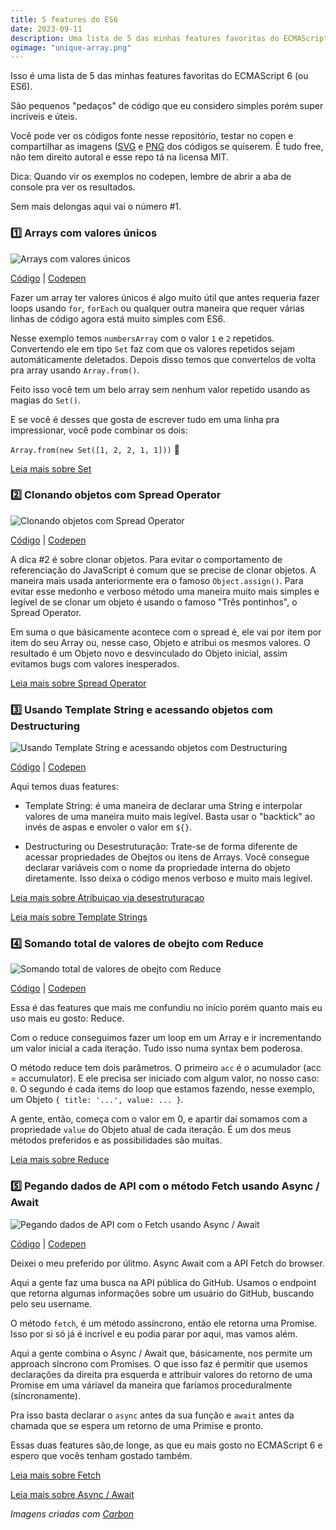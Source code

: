 ```yaml
---
title: 5 features do ES6
date: 2023-09-11
description: Uma lista de 5 das minhas features favoritas do ECMAScript 6.
ogimage: "unique-array.png"
---
```


Isso é uma lista de 5 das minhas features favoritas do ECMAScript 6 (ou ES6).

São pequenos "pedaços" de código que eu considero simples porém super incríveis e úteis.

Você pode ver os códigos fonte nesse repositório, testar no copen e compartilhar as imagens ([SVG](https://github.com/emerson-pereira/5-es6-features/blob/master/svg) e [PNG](https://github.com/emerson-pereira/5-es6-features/blob/master/img) dos códigos se quiserem. É tudo free, não tem direito autoral e esse repo tá na licensa MIT.

Dica: Quando vir os exemplos no codepen, lembre de abrir a aba de console pra ver os resultados.

Sem mais delongas aqui vai o número #1.

### 1️⃣ Arrays com valores únicos

![Arrays com valores únicos](unique-array.png)

[Código](https://github.com/emerson-pereira/5-es6-features/blob/master/features/unique-array.js) | [Codepen](https://codepen.io/emersonmdca/pen/KErYZg)

Fazer um array ter valores únicos é algo muito útil que antes requeria fazer loops usando `for`, `forEach` ou qualquer outra maneira que requer várias linhas de código agora está muito simples com ES6.

Nesse exemplo temos `numbersArray` com o valor `1` e `2` repetidos. Convertendo ele em tipo `Set` faz com que os valores repetidos sejam automáticamente deletados. Depois disso temos que convertelos de volta pra array usando `Array.from()`.

Feito isso você tem um belo array sem nenhum valor repetido usando as magias do `Set()`.

E se você é desses que gosta de escrever tudo em uma linha pra impressionar, você pode combinar os dois:

`Array.from(new Set([1, 2, 2, 1, 1]))` :eyes:

[Leia mais sobre Set](https://developer.mozilla.org/pt-BR/docs/Web/JavaScript/Reference/Global_Objects/Set)

### 2️⃣ Clonando objetos com Spread Operator

![Clonando objetos com Spread Operator](object-clone.png)

[Código](https://github.com/emerson-pereira/5-es6-features/blob/master/features/object-clone.js) | [Codepen](https://codepen.io/emersonmdca/pen/moQgmo)

A dica #2 é sobre clonar objetos. Para evitar o comportamento de referenciação do JavaScript é comum que se precise de clonar objetos. A maneira mais usada anteriormente era o famoso `Object.assign()`. Para evitar esse medonho e verboso método uma maneira muito mais simples e legível de se clonar um objeto é usando o famoso "Três pontinhos", o Spread Operator.

Em suma o que básicamente acontece com o spread é, ele vai por item por item do seu Array ou, nesse caso, Objeto e atribui os mesmos valores. O resultado é um Objeto novo e desvinculado do Objeto inicial, assim evitamos bugs com valores inesperados.

[Leia mais sobre Spread Operator](https://developer.mozilla.org/pt-BR/docs/Web/JavaScript/Reference/Operators/Spread_operator)

### 3️⃣ Usando Template String e acessando objetos com Destructuring

![Usando Template String e acessando objetos com Destructuring](template-string-with-destructuring.png)

[Código](https://github.com/emerson-pereira/5-es6-features/blob/master/features/template-string-and-destructuring.js) | [Codepen](https://codepen.io/emersonmdca/pen/drQLVg)

Aqui temos duas features:

- Template String: é uma maneira de declarar uma String e interpolar valores de uma maneira muito mais legível. Basta usar o "backtick" ao invés de aspas e envoler o valor em `${}`.

- Destructuring ou Desestruturação: Trate-se de forma diferente de acessar propriedades de Obejtos ou itens de Arrays. Você consegue declarar variáveis com o nome da propriedade interna do objeto diretamente. Isso deixa o código menos verboso e muito mais legível.

[Leia mais sobre Atribuicao via desestruturacao](https://developer.mozilla.org/pt-BR/docs/Web/JavaScript/Reference/Operators/Atribuicao_via_desestruturacao)

[Leia mais sobre Template Strings](https://developer.mozilla.org/pt-BR/docs/Web/JavaScript/Reference/template_strings)

### 4️⃣ Somando total de valores de obejto com Reduce

![Somando total de valores de obejto com Reduce](reduce.png)

[Código](https://github.com/emerson-pereira/5-es6-features/blob/master/features/reduce.js) | [Codepen](https://codepen.io/emersonmdca/pen/xBQezz)

Essa é das features que mais me confundiu no início porém quanto mais eu uso mais eu gosto: Reduce.

Com o reduce conseguimos fazer um loop em um Array e ir incrementando um valor inicial a cada iteração. Tudo isso numa syntax bem poderosa.

O método reduce tem dois parâmetros. O primeiro `acc` é o acumulador (acc = accumulator). E ele precisa ser iniciado com algum valor, no nosso caso: `0`.
O segundo é cada items do loop que estamos fazendo, nesse exemplo, um Objeto `{ title: '...', value: ... }`.

A gente, então, começa com o valor em 0, e apartir daí somamos com a propriedade `value` do Objeto atual de cada iteração. É um dos meus métodos preferidos e as possibilidades são muitas.

[Leia mais sobre Reduce](https://developer.mozilla.org/pt-BR/docs/Web/JavaScript/Reference/Global_Objects/Array/reduce)

### 5️⃣ Pegando dados de API com o método Fetch usando Async / Await

![Pegando dados de API com o Fetch usando Async / Await](async-await.png)

[Código](https://github.com/emerson-pereira/5-es6-features/blob/master/features/async-await.js) | [Codepen](https://codepen.io/emersonmdca/pen/QoJooe)

Deixei o meu preferido por úlitmo. Async Await com a API Fetch do browser.

Aqui a gente faz uma busca na API pública do GitHub. Usamos o endpoint que retorna algumas informações sobre um usuário do GitHub, buscando pelo seu username.

O método `fetch`, é um método assíncrono, então ele retorna uma Promise. Isso por si só já é incrível e eu podia parar por aqui, mas vamos além.

Aqui a gente combina o Async / Await que, básicamente, nos permite um approach síncrono com Promises.
O que isso faz é permitir que usemos declarações da direita pra esquerda e attribuir valores do retorno de uma Promise em uma váriavel da maneira que faríamos proceduralmente (síncronamente).

Pra isso basta declarar o `async` antes da sua função e `await` antes da chamada que se espera um retorno de uma Primise e pronto.

Essas duas features são,de longe, as que eu mais gosto no ECMAScript 6 e espero que vocês tenham gostado também.

[Leia mais sobre Fetch](https://developer.mozilla.org/pt-BR/docs/Web/API/Fetch_API)

[Leia mais sobre Async / Await](https://developer.mozilla.org/pt-BR/docs/Web/JavaScript/Reference/Statements/funcoes_assincronas)

_Imagens criadas com [Carbon](https://carbon.now.sh)_
